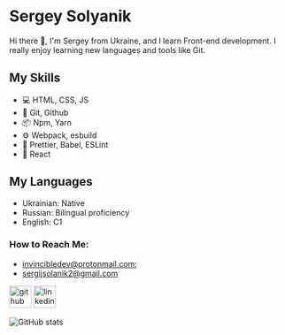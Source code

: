 # Sergey Solyanik
Hi there 👋, I'm Sergey from Ukraine, and I learn Front-end development. I really enjoy learning new languages and tools like Git.

## My Skills
* 💻 HTML, CSS, JS 
* 🧱 Git, Github 
* 📦 Npm, Yarn 
* ⚙ Webpack, esbuild 
* 🏢 Prettier, Babel, ESLint
* 🎇 React 

## My Languages
* Ukrainian: Native 
* Russian: Bilingual proficiency
* English: C1

### How to Reach Me:
* invincibledev@protonmail.com;
* sergijsolanik2@gmail.com


[<img src='https://cdn.jsdelivr.net/npm/simple-icons@3.0.1/icons/github.svg' alt='github' height='40'>](https://github.com/InvincibleDeveloper)  [<img src='https://cdn.jsdelivr.net/npm/simple-icons@3.0.1/icons/linkedin.svg' alt='linkedin' height='40'>](https://www.linkedin.com/in/sergey-solyanik-728014228/)  

![GitHub stats](https://github-readme-stats.vercel.app/api?username=InvincibleDeveloper&show_icons=true)  


